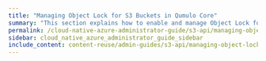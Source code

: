 ```yaml
---
title: "Managing Object Lock for S3 Buckets in Qumulo Core"
summary: "This section explains how to enable and manage Object Lock for S3 Buckets in Qumulo Core."
permalink: /cloud-native-azure-administrator-guide/s3-api/managing-object-lock-for-s3-buckets.html
sidebar: cloud_native_azure_administrator_guide_sidebar
include_content: content-reuse/admin-guides/s3-api/managing-object-lock-for-s3-buckets.md
---
```

